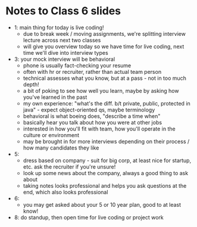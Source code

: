 # Notes to Class 6 slides

* 1: main thing for today is live coding!
  * due to break week / moving assignments, we're splitting interview lecture across next two classes
  * will give you overview today so we have time for live coding, next time we'll dive into interview types
* 3: your mock interview will be behavioral
  * phone is usually fact-checking your resume
  * often with hr or recruiter, rather than actual team person
  * technical assesses what you know, but at a pass - not in too much depth!
  * a bit of poking to see how well you learn, maybe by asking how you've learned in the past
  * my own experience: "what's the diff. b/t private, public, protected in java" - expect object-oriented qs, maybe terminology
  * behavioral is what boeing does, "describe a time when"
  * basically hear you talk about how you were at other jobs
  * interested in how you'll fit with team, how you'll operate in the culture or environment
  * may be brought in for more interviews depending on their process / how many candidates they like
* 5:
  * dress based on company - suit for big corp, at least nice for startup, etc. ask the recruiter if you're unsure!
  * look up some news about the company, always a good thing to ask about
  * taking notes looks professional and helps you ask questions at the end, which also looks professional
* 6:
  * you may get asked about your 5 or 10 year plan, good to at least know!
* 8: do standup, then open time for live coding or project work
